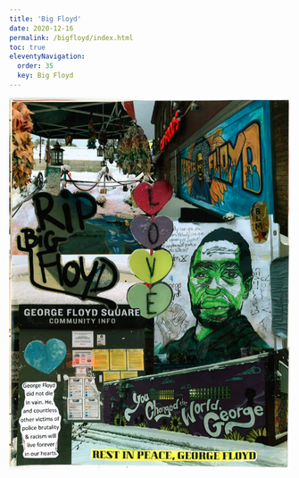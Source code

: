```yaml
---
title: 'Big Floyd' 
date: 2020-12-16
permalink: /bigfloyd/index.html
toc: true
eleventyNavigation:
  order: 35 
  key: Big Floyd
---
```

![One](/static/img/eight.png)